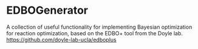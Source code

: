 # EDBOGenerator
A collection of useful functionality for implementing Bayesian optimization for reaction optimization, based on the EDBO+ tool from the Doyle lab.
https://github.com/doyle-lab-ucla/edboplus
